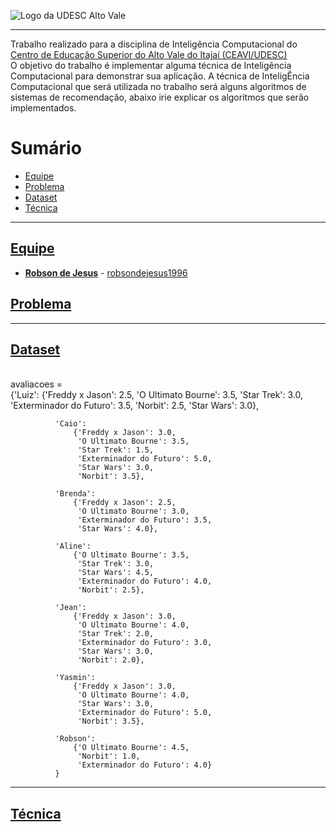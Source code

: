 <!-- Visualizador online: https://stackedit.io/ -->
 ![Logo da UDESC Alto Vale](http://www1.udesc.br/imagens/id_submenu/2019/marca_alto_vale_horizontal_assinatura_rgb_01.jpg)

---


Trabalho realizado para a disciplina de Inteligência Computacional do [Centro de Educação Superior do Alto Vale do Itajaí (CEAVI/UDESC)](https://www.udesc.br/ceavi)<br>O objetivo do trabalho é implementar alguma técnica de Inteligência Computacional para demonstrar sua aplicação. A técnica de InteligÊncia Computacional que será utilizada no trabalho será alguns algoritmos de sistemas de recomendação, abaixo irie explicar os algoritmos que serão implementados. 



# Sumário 
* [Equipe](#equipe)
* [Problema](#problema)
* [Dataset](#dataset)
* [Técnica](#tecnica)



---

## [Equipe](#equipe)
 - [**Robson de Jesus**](mailto:robson.jesus@edu.udesc.br) - [robsondejesus1996](https://github.com/robsondejesus1996)


## [Problema](#problema)


---

## [Dataset](#dataset)
<br>
avaliacoes = <br> {'Luiz':
                  {'Freddy x Jason': 2.5,
                   'O Ultimato Bourne': 3.5,
                   'Star Trek': 3.0,
                   'Exterminador do Futuro': 3.5,
                   'Norbit': 2.5,
                   'Star Wars': 3.0},

              'Caio':
                  {'Freddy x Jason': 3.0,
                   'O Ultimato Bourne': 3.5,
                   'Star Trek': 1.5,
                   'Exterminador do Futuro': 5.0,
                   'Star Wars': 3.0,
                   'Norbit': 3.5},

              'Brenda':
                  {'Freddy x Jason': 2.5,
                   'O Ultimato Bourne': 3.0,
                   'Exterminador do Futuro': 3.5,
                   'Star Wars': 4.0},

              'Aline':
                  {'O Ultimato Bourne': 3.5,
                   'Star Trek': 3.0,
                   'Star Wars': 4.5,
                   'Exterminador do Futuro': 4.0,
                   'Norbit': 2.5},

              'Jean':
                  {'Freddy x Jason': 3.0,
                   'O Ultimato Bourne': 4.0,
                   'Star Trek': 2.0,
                   'Exterminador do Futuro': 3.0,
                   'Star Wars': 3.0,
                   'Norbit': 2.0},

              'Yasmin':
                  {'Freddy x Jason': 3.0,
                   'O Ultimato Bourne': 4.0,
                   'Star Wars': 3.0,
                   'Exterminador do Futuro': 5.0,
                   'Norbit': 3.5},

              'Robson':
                  {'O Ultimato Bourne': 4.5,
                   'Norbit': 1.0,
                   'Exterminador do Futuro': 4.0}
              }


---
## [Técnica](#tecnica)